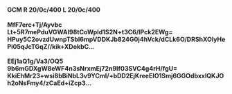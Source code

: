 #### GCM R 20/0c/400 L 20/0c/400
**MfF7erc+Tj/Ayvbc**<br/>**Lt+5R7mePduVGWAl98tCoWpId1S2N+t3C6/lPck2EWg=**<br/>**HPuy5C2ovzdUwnpTSbl6mpVDDKJb824G0j4hVck/dCLk6O/DRShXOlyHePi05qJcTGqZ//kik+XDokbC...**<br/><br/>
**EEj1aQ1g/Va3/OQ5**<br/>**9b6mGDXgW8eWF4n3sNrxmEj72n9lf03SVC4g4rH/fgU=**<br/>**KkiEhMr23+wsi8bBiNbL3v9YCmI/+bDD2EjKreeEIO1Smj6GGOdbxxlQKJOh2oNsFmy4/zCaEd+iZcp3...**